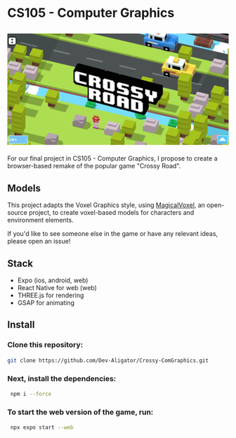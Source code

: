 # CS105 - Computer Graphics

## ![](image.png)

For our final project in CS105 - Computer Graphics, I propose to create a browser-based remake of the popular game "Crossy Road".

## Models

This project adapts the Voxel Graphics style, using [MagicalVoxel](https://ephtracy.github.io/), an open-source project, to create voxel-based models for characters and environment elements.

If you'd like to see someone else in the game or have any relevant ideas, please open an issue!

## Stack

- Expo (ios, android, web)
- React Native for web (web)
- THREE.js for rendering
- GSAP for animating

## Install

### Clone this repository:

```bash
git clone https://github.com/Dev-Aligator/Crossy-ComGraphics.git
```

### Next, install the dependencies:

```bash
 npm i --force
```

### To start the web version of the game, run:

```bash
 npx expo start --web
```
